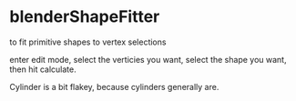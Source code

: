 # blenderShapeFitter
to fit primitive shapes to vertex selections

enter edit mode, select the verticies you want, select the shape you want, then hit calculate.

Cylinder is a bit flakey, because cylinders generally are.
